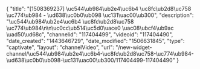 {
    "title": "[1508369237] \uc544\ub984\ub2e4\uc6b4 \uc8fc\ub2d8\uc758 \uc774\ub984 - \ud638\uc0b0\ub098 \uc131\uac00\ub300",
    "description": "\uc544\ub984\ub2e4\uc6b4 \uc8fc\ub2d8\uc758 \uc774\ub984\n\n\uc0cc\ub514\uc5d0\uace0 \uac08\ubcf4\ub9ac \uad50\ud68c",
    "channelid": "117404499",
    "videoid": "117404490",
    "date_created": "1443646729",
    "date_modified": "1506631845",
    "type": "captivate",
    "layout": "channelVideo",
    "url": "\/new-widget-channel\/\uc544\ub984\ub2e4\uc6b4-\uc8fc\ub2d8\uc758-\uc774\ub984-\ud638\uc0b0\ub098-\uc131\uac00\ub300\/117404499-117404490"
}